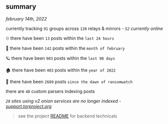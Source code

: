 
## summary
_february 14th, 2022_

currently tracking `91` groups across `130` relays & mirrors - _`52` currently online_

⏲ there have been `13` posts within the `last 24 hours`

🦈 there have been `142` posts within the `month of february`

🪐 there have been `903` posts within the `last 90 days`

🏚 there have been `403` posts within the `year of 2022`

🦕 there have been `2689` posts `since the dawn of ransomwatch`

there are `48` custom parsers indexing posts

_`20` sites using v2 onion services are no longer indexed - [support.torproject.org](https://support.torproject.org/onionservices/v2-deprecation/)_

> see the project [README](https://github.com/thetanz/ransomwatch#ransomwatch--) for backend technicals
